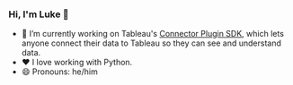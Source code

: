 ### Hi, I'm Luke 👋 

- 🔭 I’m currently working on Tableau's [Connector Plugin SDK](https://githubcom/tableau/connector-plugin-sdk/), which lets anyone connect their data to Tableau so they can see and understand data.
- ❤️ I love working with Python.
- 😄 Pronouns: he/him
